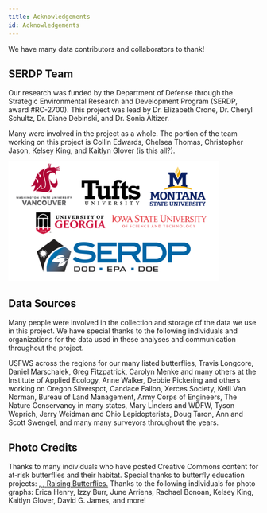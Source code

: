 ```yaml
---
title: Acknowledgements
id: Acknowledgements
---
```


We have many data contributors and collaborators to thank!

## SERDP Team
Our research was funded by the Department of Defense through the Strategic Environmental Research and Development Program (SERDP, award #RC-2700). This project was lead by Dr. Elizabeth Crone, Dr. Cheryl Schultz, Dr. Diane Debinski, and Dr. Sonia Altizer.

Many were involved in the project as a whole. The portion of the team working on this project is Collin Edwards, Chelsea Thomas, Christopher Jason, Kelsey King, and Kaitlyn Glover (is this all?).

<img src="/assets/images/AllOrgLogo.png" alt="Associated Organization Logos" height="240" width="425">

## Data Sources
Many people were involved in the collection and storage of the data we use in this project. We have special thanks to the following individuals and organizations for the data used in these analyses and communication throughout the project.

USFWS across the regions for our many listed butterflies, Travis Longcore, Daniel Marschalek, Greg Fitzpatrick, Carolyn Menke and many others at the Institute of Applied Ecology, Anne Walker, Debbie Pickering and others working on Oregon Silverspot, Candace Fallon,  Xerces Society, Kelli Van Norman, Bureau of Land Management, Army Corps of Engineers, The Nature Conservancy in many states, Mary Linders and WDFW, Tyson Weprich, Jerry Weidman and Ohio Lepidopterists, Doug Taron, Ann and Scott Swengel, and many many surveyors throughout the years.

## Photo Credits

Thanks to many individuals who have posted Creative Commons content for at-risk butterflies and their habitat. Special thanks to butterfly education projects: <a href= "https://butterfliesandmoths.org" BAMONA>, <a href= "https://alabama.butterflyatlas.usf.edu/" Alambama Butterfly Atlas>, <a href="http://www.raisingbutterflies.org/">Raising Butterflies.</a> Thanks to the following individuals for photo graphs: Erica Henry, Izzy Burr, June Arriens, Rachael Bonoan, Kelsey King, Kaitlyn Glover, David G. James, and more!
